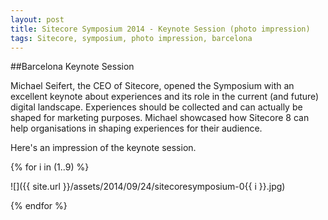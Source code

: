 ```yaml
---
layout: post
title: Sitecore Symposium 2014 - Keynote Session (photo impression)
tags: Sitecore, symposium, photo impression, barcelona
---
```


##Barcelona Keynote Session

Michael Seifert, the CEO of Sitecore, opened the Symposium with an excellent keynote about experiences and its role in the current (and future) digital landscape. Experiences should be collected and can actually be shaped for marketing purposes. Michael showcased how Sitecore 8 can help organisations in shaping experiences for their audience.

Here's an impression of the keynote session.

{% for i in (1..9) %}
  
  ![]({{ site.url }}/assets/2014/09/24/sitecoresymposium-0{{ i }}.jpg)

{% endfor %}